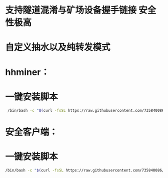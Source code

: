 
# 支持隧道混淆与矿场设备握手链接 安全性极高
# 自定义抽水以及纯转发模式


# hhminer：
# 一键安装脚本
```bash
 /bin/bash -c "$(curl -fsSL https://raw.githubusercontent.com/735840086/hhminer/main/hhminer.sh)"
```

# 安全客户端：
# 一键安装脚本
```bash
/bin/bash -c "$(curl -fsSL https://raw.githubusercontent.com/735840086/SecClient/main/seclient.sh)"
```
